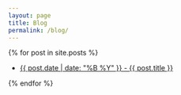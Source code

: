 ```yaml
---
layout: page
title: Blog
permalink: /blog/
---
```


{% for post in site.posts %}
    <ul>
      <li><a href="{{ post.url }}">{{ post.date | date: "%B %Y" }} - {{ post.title }}</a></li>
  </ul>
{% endfor %}

